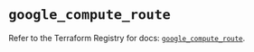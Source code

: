# `google_compute_route`

Refer to the Terraform Registry for docs: [`google_compute_route`](https://registry.terraform.io/providers/hashicorp/google-beta/6.48.0/docs/resources/google_compute_route).
